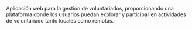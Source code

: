 Aplicación web para la gestión de voluntariados, proporcionando una plataforma donde los usuarios puedan explorar y participar en actividades de voluntariado tanto locales como remotas.